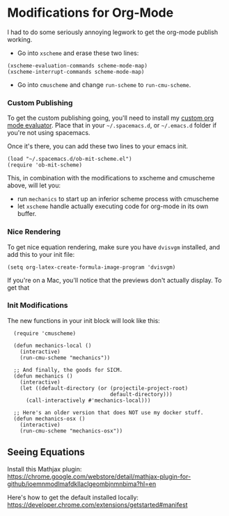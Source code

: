 # Modifications for Org-Mode

I had to do some seriously annoying legwork to get the org-mode publish working.

- Go into `xscheme` and erase these two lines:

```emacs-lisp
(xscheme-evaluation-commands scheme-mode-map)
(xscheme-interrupt-commands scheme-mode-map)
```

- Go into `cmuscheme` and change `run-scheme` to `run-cmu-scheme`.

### Custom Publishing

To get the custom publishing going, you'll need to install my [custom org mode
evaluator](https://github.com/sritchie/spacemacs.d/blob/sritchie/google/ob-mit-scheme.el).
Place that in your `~/.spacemacs.d`, or `~/.emacs.d` folder if you're not using
spacemacs.

Once it's there, you can add these two lines to your emacs init.

```emacs-lisp
(load "~/.spacemacs.d/ob-mit-scheme.el")
(require 'ob-mit-scheme)
```

This, in combination with the modifications to xscheme and cmuscheme above, will let you:

- run `mechanics` to start up an inferior scheme process with cmuscheme
- let `xscheme` handle actually executing code for org-mode in its own buffer.

### Nice Rendering

To get nice equation rendering, make sure you have `dvisvgm` installed, and add
this to your init file:

```emacs-lisp
(setq org-latex-create-formula-image-program 'dvisvgm)
```

If you're on a Mac, you'll notice that the previews don't actually display. To get that

### Init Modifications

The new functions in your init block will look like this:

```emacs-lisp
  (require 'cmuscheme)

  (defun mechanics-local ()
    (interactive)
    (run-cmu-scheme "mechanics"))

  ;; And finally, the goods for SICM.
  (defun mechanics ()
    (interactive)
    (let ((default-directory (or (projectile-project-root)
                                 default-directory)))
      (call-interactively #'mechanics-local)))

  ;; Here's an older version that does NOT use my docker stuff.
  (defun mechanics-osx ()
    (interactive)
    (run-cmu-scheme "mechanics-osx"))
```

## Seeing Equations

Install this Mathjax plugin: https://chrome.google.com/webstore/detail/mathjax-plugin-for-github/ioemnmodlmafdkllaclgeombjnmnbima?hl=en

Here's how to get the default installed locally:
https://developer.chrome.com/extensions/getstarted#manifest
